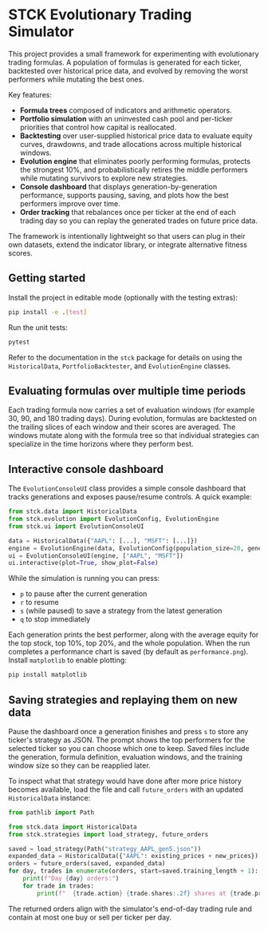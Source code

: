 # STCK Evolutionary Trading Simulator

This project provides a small framework for experimenting with evolutionary trading formulas. A population of formulas is generated for each ticker, backtested over historical price data, and evolved by removing the worst performers while mutating the best ones.

Key features:

- **Formula trees** composed of indicators and arithmetic operators.
- **Portfolio simulation** with an uninvested cash pool and per-ticker priorities that control how capital is reallocated.
- **Backtesting** over user-supplied historical price data to evaluate equity curves, drawdowns, and trade allocations across multiple historical windows.
- **Evolution engine** that eliminates poorly performing formulas, protects the strongest 10%, and probabilistically retires the middle performers while mutating survivors to explore new strategies.
- **Console dashboard** that displays generation-by-generation performance, supports pausing, saving, and plots how the best performers improve over time.
- **Order tracking** that rebalances once per ticker at the end of each trading day so you can replay the generated trades on future price data.

The framework is intentionally lightweight so that users can plug in their own datasets, extend the indicator library, or integrate alternative fitness scores.

## Getting started

Install the project in editable mode (optionally with the testing extras):

```bash
pip install -e .[test]
```

Run the unit tests:

```bash
pytest
```

Refer to the documentation in the `stck` package for details on using the `HistoricalData`, `PortfolioBacktester`, and `EvolutionEngine` classes.

## Evaluating formulas over multiple time periods

Each trading formula now carries a set of evaluation windows (for example 30, 90, and 180 trading days). During evolution, formulas are backtested on the trailing slices of each window and their scores are averaged. The windows mutate along with the formula tree so that individual strategies can specialize in the time horizons where they perform best.

## Interactive console dashboard

The `EvolutionConsoleUI` class provides a simple console dashboard that tracks generations and exposes pause/resume controls. A quick example:

```python
from stck.data import HistoricalData
from stck.evolution import EvolutionConfig, EvolutionEngine
from stck.ui import EvolutionConsoleUI

data = HistoricalData({"AAPL": [...], "MSFT": [...]})
engine = EvolutionEngine(data, EvolutionConfig(population_size=20, generations=50))
ui = EvolutionConsoleUI(engine, ["AAPL", "MSFT"])
ui.interactive(plot=True, show_plot=False)
```

While the simulation is running you can press:

- `p` to pause after the current generation
- `r` to resume
- `s` (while paused) to save a strategy from the latest generation
- `q` to stop immediately

Each generation prints the best performer, along with the average equity for the top stock, top 10%, top 20%, and the whole population. When the run completes a performance chart is saved (by default as `performance.png`). Install `matplotlib` to enable plotting:

```bash
pip install matplotlib
```

## Saving strategies and replaying them on new data

Pause the dashboard once a generation finishes and press `s` to store any ticker's strategy as JSON. The prompt shows the top performers for the selected ticker so you can choose which one to keep. Saved files include the generation, formula definition, evaluation windows, and the training window size so they can be reapplied later.

To inspect what that strategy would have done after more price history becomes available, load the file and call `future_orders` with an updated `HistoricalData` instance:

```python
from pathlib import Path

from stck.data import HistoricalData
from stck.strategies import load_strategy, future_orders

saved = load_strategy(Path("strategy_AAPL_gen5.json"))
expanded_data = HistoricalData({"AAPL": existing_prices + new_prices})
orders = future_orders(saved, expanded_data)
for day, trades in enumerate(orders, start=saved.training_length + 1):
    print(f"Day {day} orders:")
    for trade in trades:
        print(f"  {trade.action} {trade.shares:.2f} shares at {trade.price:.2f}")
```

The returned orders align with the simulator's end-of-day trading rule and contain at most one buy or sell per ticker per day.

